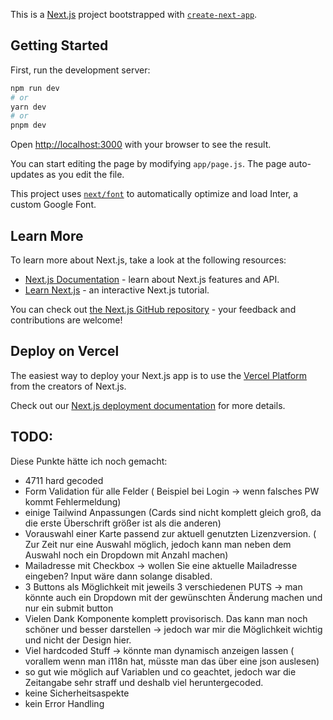 This is a [Next.js](https://nextjs.org/) project bootstrapped with [`create-next-app`](https://github.com/vercel/next.js/tree/canary/packages/create-next-app).

## Getting Started

First, run the development server:

```bash
npm run dev
# or
yarn dev
# or
pnpm dev
```

Open [http://localhost:3000](http://localhost:3000) with your browser to see the result.

You can start editing the page by modifying `app/page.js`. The page auto-updates as you edit the file.

This project uses [`next/font`](https://nextjs.org/docs/basic-features/font-optimization) to automatically optimize and load Inter, a custom Google Font.

## Learn More

To learn more about Next.js, take a look at the following resources:

- [Next.js Documentation](https://nextjs.org/docs) - learn about Next.js features and API.
- [Learn Next.js](https://nextjs.org/learn) - an interactive Next.js tutorial.

You can check out [the Next.js GitHub repository](https://github.com/vercel/next.js/) - your feedback and contributions are welcome!

## Deploy on Vercel

The easiest way to deploy your Next.js app is to use the [Vercel Platform](https://vercel.com/new?utm_medium=default-template&filter=next.js&utm_source=create-next-app&utm_campaign=create-next-app-readme) from the creators of Next.js.

Check out our [Next.js deployment documentation](https://nextjs.org/docs/deployment) for more details.

## TODO:  
Diese Punkte hätte ich noch gemacht:
- 4711 hard gecoded
- Form Validation für alle Felder ( Beispiel bei Login -> wenn falsches PW kommt Fehlermeldung)
- einige Tailwind Anpassungen (Cards sind nicht komplett gleich groß, da die erste Überschrift größer ist als die anderen)
- Vorauswahl einer Karte passend zur aktuell genutzten Lizenzversion. ( Zur Zeit nur eine Auswahl möglich, jedoch kann man neben dem Auswahl noch ein Dropdown mit Anzahl machen)
- Mailadresse mit Checkbox -> wollen Sie eine aktuelle Mailadresse eingeben? Input wäre dann solange disabled.
- 3 Buttons als Möglichkeit mit jeweils 3 verschiedenen PUTS -> man könnte auch ein Dropdown mit der gewünschten Änderung machen und nur ein submit button
- Vielen Dank Komponente komplett provisorisch. Das kann man noch schöner und besser darstellen -> jedoch war mir die Möglichkeit wichtig und nicht der Design hier.
- Viel hardcoded Stuff -> könnte man dynamisch anzeigen lassen ( vorallem wenn man i118n hat, müsste man das über eine json auslesen)
- so gut wie möglich auf Variablen und co geachtet, jedoch war die Zeitangabe sehr straff und deshalb viel heruntergecoded.
- keine Sicherheitsaspekte
- kein Error Handling 



